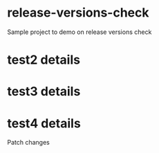 # release-versions-check
Sample project to demo on release versions check         
 
# test2 details

# test3 details

# test4 details

Patch changes

